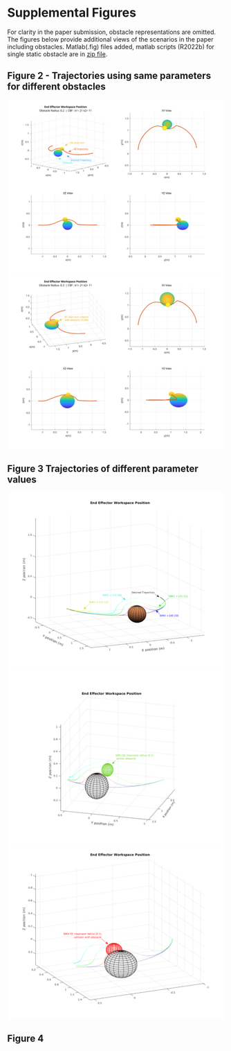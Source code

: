 # Supplemental Figures

For clarity in the paper submission, obstacle representations are omitted. 
The figures below provide additional views of the scenarios in the paper including obstacles.
Matlab(.fig) files added, matlab scripts (R2022b) for single static obstacle are in [zip file](./R2022b_ur10cbf_onerun.zip).

## Figure 2 - Trajectories using same parameters for different obstacles
![Common parameters [21 11], 0.2m radius obstacle](./fig2_0.2.svg)
![Common parameters [21 11], 0.3m radius obstacle](./fig2_0.3.svg)

## Figure 3 Trajectories of different parameter values
![Different parameters, 0.2m radius obstacle](./fig3_obs.svg)
![Different parameters, 0.2m radius obstacle, sim 1 clear](./fig3_sim1ee.svg)
![Different parameters, 0.2m radius obstacle, sim 4 collide](./fig3_sim4ee.svg)

## Figure 4

